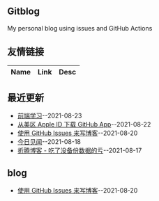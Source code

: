 ## Gitblog
My personal blog using issues and GitHub Actions
## 友情链接
| Name | Link | Desc | 
 | ---- | ---- | ---- |
## 最近更新
- [前端学习](https://github.com/phh95/gitblog/issues/6)--2021-08-23
- [从美区 Apple ID 下载 GitHub App](https://github.com/phh95/gitblog/issues/5)--2021-08-22
- [使用 GitHub Issues 来写博客](https://github.com/phh95/gitblog/issues/4)--2021-08-20
- [今日见闻](https://github.com/phh95/gitblog/issues/3)--2021-08-18
- [折腾博客 - 吃了没备份数据的亏](https://github.com/phh95/gitblog/issues/2)--2021-08-17
## blog
- [使用 GitHub Issues 来写博客](https://github.com/phh95/gitblog/issues/4)--2021-08-20
